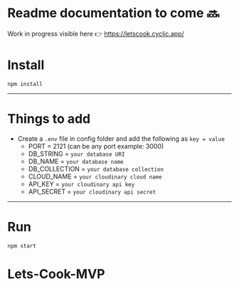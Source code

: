 # Readme documentation to come 🔜

Work in progress visible here 👉 https://letscook.cyclic.app/

# Install

`npm install`

---

# Things to add

- Create a `.env` file in config folder and add the following as `key = value`
  - PORT = 2121 (can be any port example: 3000)
  - DB_STRING = `your database URI`
  - DB_NAME = `your database name`
  - DB_COLLECTION = `your database collection`
  - CLOUD_NAME = `your cloudinary cloud name`
  - API_KEY = `your cloudinary api key`
  - API_SECRET = `your cloudinary api secret`

---

# Run

`npm start`
# Lets-Cook-MVP
